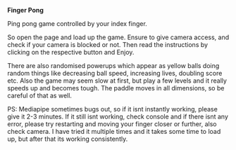 **Finger Pong** 

Ping pong game controlled by your index finger.

So open the page and load up the game. Ensure to give camera access, and check if your camera is blocked or not. Then read the instructions by clicking on the respective button and Enjoy.

There are also randomised powerups which appear as yellow balls doing random things like decreasing ball speed, increasing lives, doubling score etc. Also the game may seem slow at first, but play a few levels and it really speeds up and becomes tough. The paddle moves in all dimensions, so be careful of that as well.

PS: Mediapipe sometimes bugs out, so if it isnt instantly working, please give it 2-3 minutes. If it still isnt working, check console and if there isnt any error, please try restarting and moving your finger closer or further, also check camera. I have tried it multiple times and it takes some time to load up, but after that its working consistently.